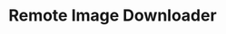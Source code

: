 ---
id: gridsome-plugin-remote-image
title: Remote Image Downloader
description: Simple plugin to download remote images in gridsome
repository: noxify/gridsome-plugin-remote-image
type: package
demo: null
docs: /documentation/gridsome-plugin-remote-image
---